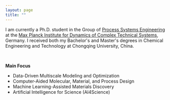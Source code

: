 ```yaml
---
layout: page
title: ""
---
```


I am currently a Ph.D. student in the Group of [Process Systems Engineering](https://www.mpi-magdeburg.mpg.de/pse) at the [Max Planck Institute for Dynamics of Complex Technical Systems](https://www.mpi-magdeburg.mpg.de/2316/en), Germany. I received both my Bachelor's and Master's degrees in Chemical Engineering and Technology at Chongqing University, China.

<br>

**Main Focus**
- Data-Driven Multiscale Modeling and Optimization
- Computer-Aided Molecular, Material, and Process Design
- Machine Learning-Assisted Materials Discovery
- Artificial Intelligence for Science (AI4Science)

